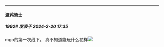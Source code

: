 
*****

####  渡鸦骑士  
##### 1992#       发表于 2024-2-20 17:35

mgo的第一次线下。
真不知道能玩什么花样<img src="https://static.saraba1st.com/image/smiley/face2017/009.gif" referrerpolicy="no-referrer">

